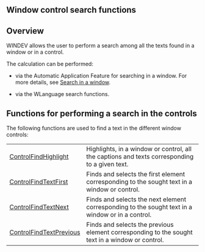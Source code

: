 


## Window control search functions
			



<a name="NOTE1"></a>
<a name="NOTE1_1"></a>


## Overview
<a name="overview_ELTTEXTE000076"></a>
WINDEV allows the user to perform a search among all the texts found in a window or in a control. 

The calculation can be performed: 

- via the Automatic Application Feature for searching in a window. For more details, see [Search in a window](../Editeurs/9500101.md). 

- via the WLanguage search functions. 




<a name="NOTE2"></a>
<a name="NOTE2_1"></a>


## Functions for performing a search in the controls
<a name="functions_for_performing_search_the_controls_ELTTEXTE000100"></a>
The following functions are used to find a text in the different window controls: 



|   |   |
| --- | --- |
| [ControlFindHighlight](../WDLang1/1000020535.md) | Highlights, in a window or control, all the captions and texts corresponding to a given text. |
| [ControlFindTextFirst](../WDLang1/1000020763.md) | Finds and selects the first element corresponding to the sought text in a window or control. |
| [ControlFindTextNext](../WDLang1/1000020764.md) | Finds and selects the next element corresponding to the sought text in a window or in a control. |
| [ControlFindTextPrevious](../WDLang1/1000020765.md) | Finds and selects the previous element corresponding to the sought text in a window or control. |







